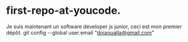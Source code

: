 # first-repo-at-youcode.
Je suis maintenant un software developer js junior, ceci est mon premier dépôt.
git config --global user.email "dojaoualla@gmail.com"
